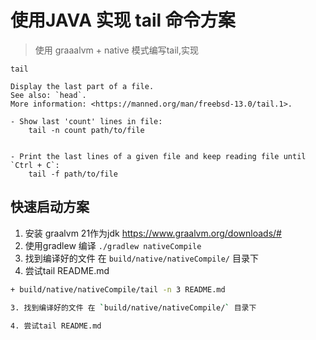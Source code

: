 # 使用JAVA 实现 tail 命令方案
> 使用 graaalvm + native 模式编写tail,实现
```
tail

Display the last part of a file.
See also: `head`.
More information: <https://manned.org/man/freebsd-13.0/tail.1>.

- Show last 'count' lines in file:
    tail -n count path/to/file


- Print the last lines of a given file and keep reading file until `Ctrl + C`:
    tail -f path/to/file
```

## 快速启动方案
1. 安装 graalvm 21作为jdk  https://www.graalvm.org/downloads/#
2. 使用gradlew 编译 `./gradlew nativeCompile`
3. 找到编译好的文件 在 `build/native/nativeCompile/` 目录下 
4. 尝试tail README.md 
```bash
+ build/native/nativeCompile/tail -n 3 README.md

3. 找到编译好的文件 在 `build/native/nativeCompile/` 目录下 

4. 尝试tail README.md
```